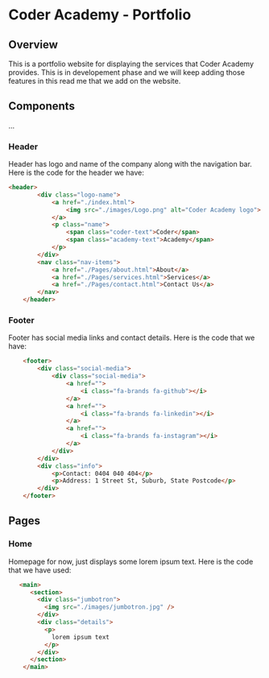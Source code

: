 # Coder Academy - Portfolio

## Overview
This is a portfolio website for displaying the services that Coder Academy provides. This is in developement phase and we will keep adding those features in this read me that we add on the website.

## Components 

...
### Header 
Header has logo and name of the company along with the navigation bar. Here is the code for the header we have:
```html
<header>
        <div class="logo-name">
            <a href="./index.html">
                <img src="./images/Logo.png" alt="Coder Academy logo">
            </a>
            <p class="name">
                <span class="coder-text">Coder</span> 
                <span class="academy-text">Academy</span>
            </p>
        </div>
        <nav class="nav-items">
            <a href="./Pages/about.html">About</a>
            <a href="./Pages/services.html">Services</a>
            <a href="./Pages/contact.html">Contact Us</a>
        </nav>
    </header>
```

### Footer
Footer has social media links and contact details. Here is the code that we have:

```html
    <footer>
        <div class="social-media">
            <div class="social-media">
                <a href="">
                    <i class="fa-brands fa-github"></i>
                </a>
                <a href="">
                    <i class="fa-brands fa-linkedin"></i>
                </a>
                <a href="">
                    <i class="fa-brands fa-instagram"></i>
                </a>
            </div>
        </div>
        <div class="info">
            <p>Contact: 0404 040 404</p>
            <p>Address: 1 Street St, Suburb, State Postcode</p>
        </div>
    </footer>
```

## Pages

### Home
Homepage for now, just displays some lorem ipsum text. Here is the code that we have used:

```html
   <main>
      <section>
        <div class="jumbotron">
          <img src="./images/jumbotron.jpg" />
        </div>
        <div class="details">
          <p>
            lorem ipsum text
          </p>
        </div>
      </section>
    </main>
```
